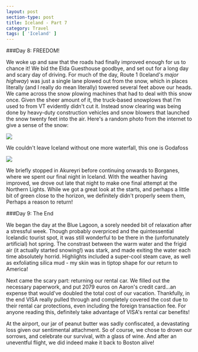 ```yaml
---
layout: post
section-type: post
title: Iceland - Part 7
category: Travel
tags: [ 'Iceland' ]
---
```

###Day 8: FREEDOM!

We woke up and saw that the roads had finally improved enough for us to chance it! We bid the Elda
Guesthouse goodbye, and set out for a long day and scary day of driving. For much of the day,
Route 1 (Iceland's *major highway*) was just a single lane plowed out from the snow, which in places
literally (and I really do mean literally) towered several feet above our heads. We came across the
snow plowing machines that had to deal with this snow once.
Given the sheer amount of it, the truck-based snowplows that I'm used
to from VT evidently didn't cut it. Instead snow clearing was being done by heavy-duty construction
vehicles and snow blowers that launched the snow twenty feet into the air. Here's a random photo
from the internet to give a sense of the snow:

![](https://i.ytimg.com/vi/_UFnP9_uA2I/maxresdefault.jpg)

We couldn't leave Iceland without one more waterfall, this one is Godafoss

![](https://dl.dropboxusercontent.com/s/as6yxc20b2oa9s0/IMG_4859.JPG?dl=0)

We briefly stopped in Akureyri before continuing onwards to Borganes, where we spent our final
night in Iceland. With the weather having improved,
we drove out late that night to make one final attempt
at the Northern Lights. While we got a great look at the starts, and perhaps a little bit of green
close to the horizon, we definitely didn't properly seem them, Perhaps a reason to return!

###Day 9: The End

We began the day at the Blue Lagoon, a sorely needed bit of relaxation after
a stressful week. Though probably overpriced and the quintessential Icelandic tourist spot,
it was still wonderful to be there in the (unfortunately artificial) hot spring. The constrast between
the warm water and the frigid air (it actually started snowing!) was stark, and
made exiting the water each time absolutely horrid. Highlights included a super-cool steam cave, as
well as exfoliating silica mud - my skin was in tiptop shape for our return to America!

Next came the scary part: returning our rental car. We filled out the necessary paperwork, and
put 2079 euros on Aaron's credit card...an expense that would've doubled the total cost of our
vacation. Thankfully, in the end VISA really pulled through and completely covered the cost due to
their rental car protections, even including the foreign transaction fee. For anyone reading this,
definitely take advantage of VISA's rental car benefits!

At the airport, our jar of peanut butter was sadly confiscated, a devastating loss given our
sentimental attachment. So of course, we chose to drown our sorrows, and celebrate our survival, with
a glass of wine. And after an uneventful flight, we did indeed make it back to Boston alive!